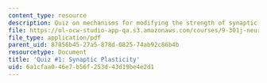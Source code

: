 ```yaml
---
content_type: resource
description: Quiz on mechanisms for modifying the strength of synaptic connections.
file: https://ol-ocw-studio-app-qa.s3.amazonaws.com/courses/9-301j-neural-plasticity-in-learning-and-development-spring-2002/6a1cfaa046e7b56f253d43d19be4e2d1_quiz1.pdf
file_type: application/pdf
parent_uid: 87856b45-27a5-878d-0825-74ab92c86b4b
resourcetype: Document
title: 'Quiz #1: Synaptic Plasticity'
uid: 6a1cfaa0-46e7-b56f-253d-43d19be4e2d1
---
```

